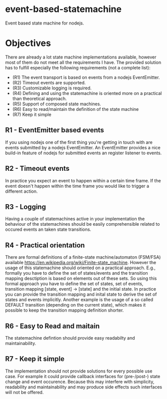 # event-based-statemachine
Event based state machine for nodejs.
# Objectives
There are already a lot state machine implementations available, however most of them do not meet all the requirements I have. The provided solution has to fulfill especially the following requirements (not a complete list):

- (R1) The event transport is based on events from a nodejs EventEmitter.
- (R2) Timeout events are supported.
- (R3) Customizable logging is required.
- (R4) Defining and using the statemachine is oriented more on a practical than theoretical approach.
- (R5) Support of composed state machines.
- (R6) Easy to read/maintain the definition of the state machine 
- (R7) Keep it simple

## R1 - EventEmitter based events
If you using nodejs one of the first thing you're getting in touch with are events submitted by a nodejs EventEmitter. An EventEmitter provides a nice build-in feature of nodejs for submitted events an register listener to events.

## R2 - Timeout events
In practice you expect an event to happen within a certain time frame. If the event doesn't happen within the time frame you would like to trigger a different action.

## R3 - Logging
Having a couple of statemachines active in your implementation the behaviour of the statemachines should be easily comprehensible related to occured events an taken state transitions.

## R4 - Practical orientation
There are formal definitions of a finite-state machine/automaton (FSM/FSA) available https://en.wikipedia.org/wiki/Finite-state_machine. However the usage of this statemachine should oriented on a practical approach. E.g., formally you have to define the set of states/events
and the transition mapping desctiption is based on elements out of these sets. So using this formal approach you have to define the set of states, set of events, transition mapping [state, event] -> [state] and the initial state. In practice you can provide the transition mapping and inital state to derive the set of states and events implicitly. Another example is the usage of a so called DEFAULT transition (depending on the current state), which makes it possible to keep the transition mapping definition shorter.

## R6 - Easy to Read and maitain
The statemachine defintion should provide easy readabilty and maintainability.

## R7 - Keep it simple
The implementation should not provide solutions for every possible use case. For example it could provide callback interfaces for (pre-/post-) state change and event occurence. Because this may interfere with simplicity, readability and maintainability and may produce side effects such interfaces will not be offered.
